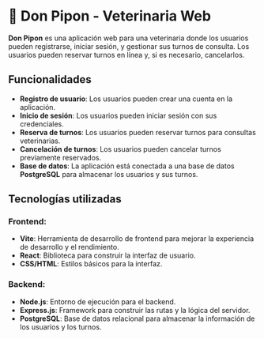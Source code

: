 # 🐾 **Don Pipon - Veterinaria Web**  

**Don Pipon** es una aplicación web para una veterinaria donde los usuarios pueden registrarse, iniciar sesión, y gestionar sus turnos de consulta. Los usuarios pueden reservar turnos en línea y, si es necesario, cancelarlos.

## Funcionalidades

- **Registro de usuario**: Los usuarios pueden crear una cuenta en la aplicación.
- **Inicio de sesión**: Los usuarios pueden iniciar sesión con sus credenciales.
- **Reserva de turnos**: Los usuarios pueden reservar turnos para consultas veterinarias.
- **Cancelación de turnos**: Los usuarios pueden cancelar turnos previamente reservados.
- **Base de datos**: La aplicación está conectada a una base de datos **PostgreSQL** para almacenar los usuarios y sus turnos.

## Tecnologías utilizadas

### Frontend:
- **Vite**: Herramienta de desarrollo de frontend para mejorar la experiencia de desarrollo y el rendimiento.
- **React**: Biblioteca para construir la interfaz de usuario.
- **CSS/HTML**: Estilos básicos para la interfaz.

### Backend:
- **Node.js**: Entorno de ejecución para el backend.
- **Express.js**: Framework para construir las rutas y la lógica del servidor.
- **PostgreSQL**: Base de datos relacional para almacenar la información de los usuarios y los turnos.
